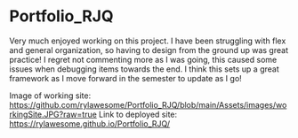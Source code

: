 # Portfolio_RJQ
Very much enjoyed working on this project. I have been struggling with flex and general organization, so having to design from the ground up was great practice! I regret not commenting more as I was going, this caused some issues when debugging items towards the end. I think this sets up a great framework as I move forward in the semester to update as I go!

Image of working site: https://github.com/rylawesome/Portfolio_RJQ/blob/main/Assets/images/workingSite.JPG?raw=true
Link to deployed site: https://rylawesome.github.io/Portfolio_RJQ/
